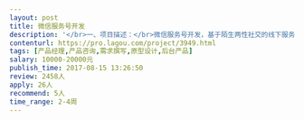 ```yaml
---                
layout: post       
title: 微信服务号开发           
description: '</br>一、项目描述：</br>微信服务号开发，基于陌生两性社交的线下服务，进行男女比例1:1的联谊活动。</br>二、主要功能点：</br>人物列表、按条件筛选、人物评分、点赞匹配、用户间联谊日程商讨、用户间互动任务、活动列表、活动报名、发布组局、支付功能、消息通知与推送、登录注册、个人信息</br>三、可参考产品：</br>Someet活动平台： 微信号（SomeetInc）</br>日本联谊网站：http://www.rush01.com/</br>四、人员要求：</br>1、有微信开发经验，熟悉微信接口所能实现的所有功能；</br>2、熟悉两性社交产品，对陌生人社交领域有一定的探索；</br>3、进行项目需求分析，输出高质量的需求文档；</br>4、有良好的沟通能力和契约精神。</br>'     
contenturl: https://pro.lagou.com/project/3949.html      
tags: [产品经理,产品咨询,需求撰写,原型设计,后台产品]            
salary: 10000-20000元          
publish_time: 2017-08-15 13:26:50         
review: 2458人                   
apply: 26人                   
recommend: 5人                   
time_range: 2-4周              
---                 
```

